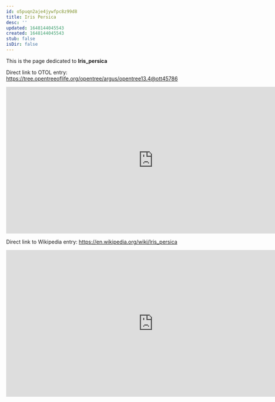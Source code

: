 ```yaml
---
id: o5puqn2aje4jywfpc8z99d8
title: Iris Persica
desc: ''
updated: 1648144045543
created: 1648144045543
stub: false
isDir: false
---
```

This is the page dedicated to **Iris_persica**


Direct link to OTOL entry: https://tree.opentreeoflife.org/opentree/argus/opentree13.4@ott45786



<html>
    <body>
    <iframe src="https://tree.opentreeoflife.org/opentree/argus/opentree13.4@ott45786"
    width="800" height="400" frameborder="0" allowfullscreen> </iframe>
    </body>
</html>
    


Direct link to Wikipedia entry: https://en.wikipedia.org/wiki/Iris_persica



<html>
    <body>
    <iframe src="https://en.wikipedia.org/wiki/Iris_persica"
    width="800" height="400" frameborder="0" allowfullscreen> </iframe>
    </body>
</html>
    
